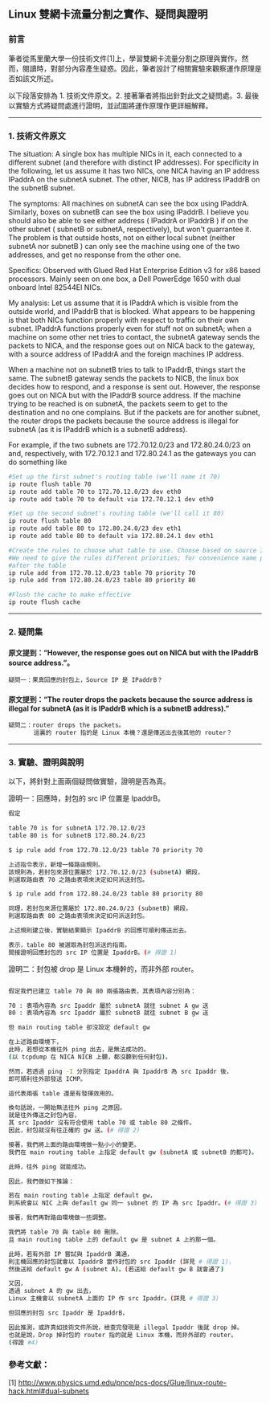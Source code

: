 ## Linux 雙網卡流量分割之實作、疑問與證明

### 前言

筆者從馬里蘭大學一份技術文件[1]上，學習雙網卡流量分割之原理與實作。然而，閱讀時，對部分內容產生疑惑。因此，筆者設計了相關實驗來觀察運作原理是否如該文所述。

以下段落安排為 1. 技術文件原文。2. 接著筆者將指出針對此文之疑問處。3. 最後以實驗方式將疑問處進行證明，並試圖將運作原理作更詳細解釋。

---

### 1. 技術文件原文

The situation: A single box has multiple NICs in it, each connected to a different subnet (and therefore with distinct IP addresses). For specificity in the following, let us assume it has two NICs, one NICA having an IP address IPaddrA on the subnetA subnet. The other, NICB, has IP address IPaddrB on the subnetB subnet.

The symptoms: All machines on subnetA can see the box using IPaddrA. Similarly, boxes on subnetB can see the box using IPaddrB. I believe you should also be able to see either address ( IPaddrA or IPaddrB ) if on the other subnet ( subnetB or subnetA, respectively), but won't guarrantee it. The problem is that outside hosts, not on either local subnet (neither subnetA nor subnetB ) can only see the machine using one of the two addresses, and get no response from the other one.

Specifics: Observed with Glued Red Hat Enterprise Edition v3 for x86 based processors. Mainly seen on one box, a Dell PowerEdge 1650 with dual onboard Intel 82544EI NICs.

My analysis: Let us assume that it is IPaddrA which is visible from the outside world, and IPaddrB that is blocked. What appears to be happening is that both NICs function properly with respect to traffic on their own subnet. IPaddrA functions properly even for stuff not on subnetA; when a machine on some other net tries to contact, the subnetA gateway sends the packets to NICA, and the response goes out on NICA back to the gateway, with a source address of IPaddrA and the foreign machines IP address.

When a machine not on subnetB tries to talk to IPaddrB, things start the same. The subnetB gateway sends the packets to NICB, the linux box decides how to respond, and a response is sent out. However, the response goes out on NICA but with the IPaddrB source address. If the machine trying to be reached is on subnetA, the packets seem to get to the destination and no one complains. But if the packets are for another subnet, the router drops the packets because the source address is illegal for subnetA (as it is IPaddrB which is a subnetB address).

For example, if the two subnets are 172.70.12.0/23 and 172.80.24.0/23 on and, respectively, with 172.70.12.1 and 172.80.24.1 as the gateways you can do something like

```bash
#Set up the first subnet's routing table (we'll name it 70)
ip route flush table 70
ip route add table 70 to 172.70.12.0/23 dev eth0
ip route add table 70 to default via 172.70.12.1 dev eth0

#Set up the second subnet's routing table (we'll call it 80)
ip route flush table 80
ip route add table 80 to 172.80.24.0/23 dev eth1
ip route add table 80 to default via 172.80.24.1 dev eth1

#Create the rules to choose what table to use. Choose based on source IP
#We need to give the rules different priorities; for convenience name priority
#after the table
ip rule add from 172.70.12.0/23 table 70 priority 70
ip rule add from 172.80.24.0/23 table 80 priority 80

#Flush the cache to make effective
ip route flush cache
```

---

### 2. 疑問集

#### 原文提到：“However, the response goes out on NICA but with the IPaddrB source address.”。

```bash
疑問一：果真回應的封包上，Source IP 是 IPaddrB？
```

#### 原文提到：“The router drops the packets because the source address is illegal for subnetA (as it is IPaddrB which is a subnetB address).”

```bash
疑問二：router drops the packets。
	   這裏的 router 指的是 Linux 本機？還是傳送出去後其他的 router？
```

---

### 3. 實驗、證明與說明

以下，將針對上面兩個疑問做實驗，證明是否為真。

證明一：回應時，封包的 src IP 位置是 IpaddrB。

```bash
假定 

table 70 is for subnetA 172.70.12.0/23 
table 80 is for subnetB 172.80.24.0/23

$ ip rule add from 172.70.12.0/23 table 70 priority 70

上述指令表示，新增一條路由規則。
該規則為，若封包來源位置屬於 172.70.12.0/23 (subnetA) 網段，
則選取路由表 70 之路由表項來決定如何派送封包。

$ ip rule add from 172.80.24.0/23 table 80 priority 80

同理，若封包來源位置屬於 172.80.24.0/23 (subnetB) 網段，
則選取路由表 80 之路由表項來決定如何派送封包。

上述規則建立後，實驗結果顯示 IpaddrB 的回應可順利傳送出去。

表示，table 80 被選取為封包派送的指南。
間接證明回應封包的 src IP 位置是 IpaddrB。(# 得證 1)
```
	
證明二：封包被 drop 是 Linux 本機幹的，而非外部 router。 

```bash

假定我們已建立 table 70 與 80 兩張路由表，其表項內容分別為：

70 : 表項內容為 src Ipaddr 屬於 subnetA 就往 subnet A gw 送
80 : 表項內容為 src Ipaddr 屬於 subnetB 就往 subnet B gw 送

但 main routing table 卻沒設定 default gw 

在上述路由環境下，
此時，若想從本機往外 ping 出去，是無法成功的。
(以 tcpdump 在 NICA NICB 上聽，都沒聽到任何封包)。

然而，若透過 ping -I 分別指定 IpaddrA 與 IpaddrB 為 src Ipaddr 後，
即可順利往外部發送 ICMP。

這代表兩張 table 還是有發揮效用的。

換句話說，一開始無法往外 ping 之原因，
就是往外傳送之封包內容，
其 src Ipaddr 沒有符合使用 table 70 或 table 80 之條件。
因此，封包就沒有往正確的 gw 送。(# 得證 2)

接著，我們將上面的路由環境做一點小小的變更。
我們在 main routing table 上指定 default gw (subnetA 或 subnetB 的都可)。

此時，往外 ping 就能成功。

因此，我們做如下推論：

若在 main routing table 上指定 default gw，
則系統會以 NIC 上與 default gw 同一 subnet 的 IP 為 src Ipaddr。(# 得證 3)

接著，我們再對路由環境做一些調整。

我們將 table 70 與 table 80 刪除。
且 main routing table 上的 default gw 是 subnet A 上的那一個。

此時，若有外部 IP 嘗試與 IpaddrB 溝通，
則主機回應的封包就會以 IpaddrB 當作封包的 src Ipaddr (詳見 # 得證 1)，
然後送給 default gw A (subnet A)。(若送給 default gw B 就會通了)

又因，
透過 subnet A 的 gw 出去，
Linux 主機會以 subnetA 上面的 IP 作 src Ipaddr。(詳見 # 得證 3)

但回應的封包 src Ipaddr 是 IpaddrB，

因此推測，或許真如技術文件所說，檢查完發現是 illegal Ipaddr 後就 drop 掉。
也就是說，Drop 掉封包的 router 指的就是 Linux 本機，而非外部的 router。
(得證 #4)
```

### 參考文獻：

[1] http://www.physics.umd.edu/pnce/pcs-docs/Glue/linux-route-hack.html#dual-subnets
